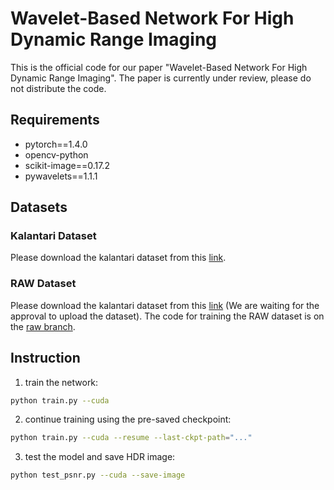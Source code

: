 # Wavelet-Based Network For High Dynamic Range Imaging
This is the official code for our paper "Wavelet-Based Network For High Dynamic Range Imaging". The paper is currently under review, please do not distribute the code.

## Requirements
- pytorch==1.4.0
- opencv-python
- scikit-image==0.17.2
- pywavelets==1.1.1

## Datasets
### Kalantari Dataset
Please download the kalantari dataset from this [link](https://cseweb.ucsd.edu/~viscomp/projects/SIG17HDR/).
### RAW Dataset
Please download the kalantari dataset from this [link](https://github.com/TianhongDai/wavelet-hdr) (We are waiting for the approval to upload the dataset). The code for training the RAW dataset is on the [raw branch](https://github.com/TianhongDai/wavelet-hdr/tree/raw).

## Instruction
1. train the network:
```bash
python train.py --cuda
```
2. continue training using the pre-saved checkpoint:
```bash
python train.py --cuda --resume --last-ckpt-path="..."
```
3. test the model and save HDR image:
```bash
python test_psnr.py --cuda --save-image
```
